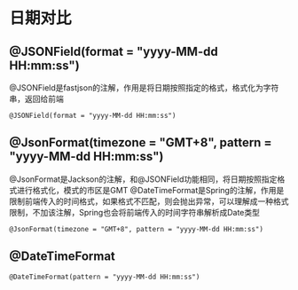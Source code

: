 # 日期对比
## @JSONField(format = "yyyy-MM-dd HH:mm:ss")

@JSONField是fastjson的注解，作用是将日期按照指定的格式，格式化为字符串，返回给前端

```
@JSONField(format = "yyyy-MM-dd HH:mm:ss")
```

## @JsonFormat(timezone = "GMT+8", pattern = "yyyy-MM-dd HH:mm:ss")

@JsonFormat是Jackson的注解，和@JSONField功能相同，将日期按照指定格式进行格式化，模式的市区是GMT
@DateTimeFormat是Spring的注解，作用是限制前端传入的时间格式，如果格式不匹配，则会抛出异常，可以理解成一种格式限制，不加该注解，Spring也会将前端传入的时间字符串解析成Date类型

```
@JsonFormat(timezone = "GMT+8", pattern = "yyyy-MM-dd HH:mm:ss")

```


## @DateTimeFormat

```
@DateTimeFormat(pattern = "yyyy-MM-dd HH:mm:ss")
```


